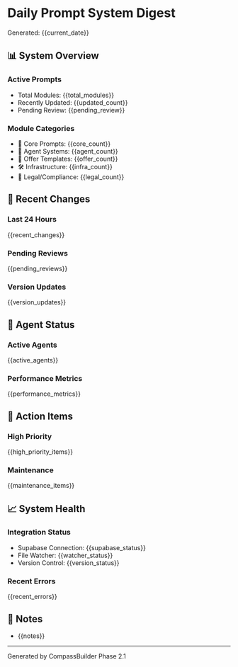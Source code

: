 # Daily Prompt System Digest
Generated: {{current_date}}

## 📊 System Overview

### Active Prompts
- Total Modules: {{total_modules}}
- Recently Updated: {{updated_count}}
- Pending Review: {{pending_review}}

### Module Categories
- 🧠 Core Prompts: {{core_count}}
- 🤖 Agent Systems: {{agent_count}}
- 🎯 Offer Templates: {{offer_count}}
- 🛠️ Infrastructure: {{infra_count}}
- 🔐 Legal/Compliance: {{legal_count}}

## 🔄 Recent Changes

### Last 24 Hours
{{recent_changes}}

### Pending Reviews
{{pending_reviews}}

### Version Updates
{{version_updates}}

## 🤖 Agent Status

### Active Agents
{{active_agents}}

### Performance Metrics
{{performance_metrics}}

## 🎯 Action Items

### High Priority
{{high_priority_items}}

### Maintenance
{{maintenance_items}}

## 📈 System Health

### Integration Status
- Supabase Connection: {{supabase_status}}
- File Watcher: {{watcher_status}}
- Version Control: {{version_status}}

### Recent Errors
{{recent_errors}}

## 📝 Notes
- {{notes}}

---
Generated by CompassBuilder Phase 2.1
